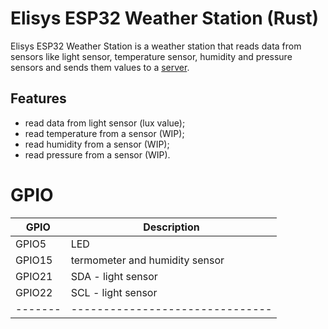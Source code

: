 # Elisys ESP32 Weather Station (Rust)

Elisys ESP32 Weather Station is a weather station that reads data from sensors like light sensor, temperature sensor, humidity and pressure sensors and sends them values to a [server](https://github.com/goto-eof/elisys-home-automation-server-java).

## Features

- read data from light sensor (lux value);
- read temperature from a sensor (WIP);
- read humidity from a sensor (WIP);
- read pressure from a sensor (WIP).

# GPIO

| GPIO    | Description                     |
| ------- | ------------------------------- |
| GPIO5   | LED                             |
| GPIO15  | termometer and humidity sensor  |
| GPIO21  | SDA - light sensor              |
| GPIO22  | SCL - light sensor              |
| ------- | ------------------------------- |
